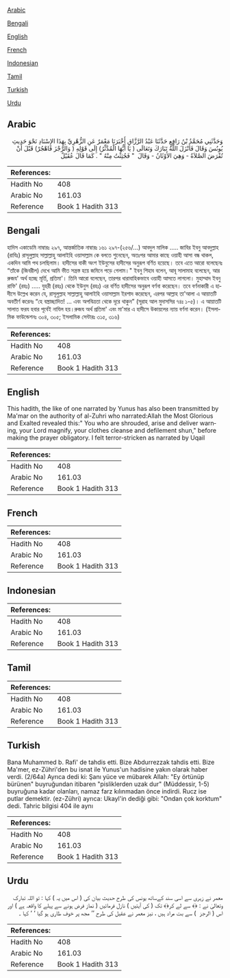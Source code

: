 [Arabic](#arabic)

[Bengali](#bengali)

[English](#english)

[French](#french)

[Indonesian](#indonesian)

[Tamil](#tamil)

[Turkish](#turkish)

[Urdu](#urdu)

## Arabic


<div dir="rtl" lang="ar" style={{fontSize:'larger',backgroundColor:'#f8f9fa',padding:20}}>
وَحَدَّثَنِي مُحَمَّدُ بْنُ رَافِعٍ حَدَّثَنَا عَبْدُ الرَّزَّاقِ أَخْبَرَنَا مَعْمَرٌ عَنِ الزُّهْرِيِّ بِهَذَا الإِسْنَادِ نَحْوَ حَدِيثِ يُونُسَ وَقَالَ فَأَنْزَلَ اللَّهُ تَبَارَكَ وَتَعَالَى ‏(‏ يَا أَيُّهَا الْمُدَّثِّرُ‏)‏ إِلَى قَوْلِهِ ‏(‏ وَالرُّجْزَ فَاهْجُرْ‏)‏ قَبْلَ أَنْ تُفْرَضَ الصَّلاَةُ - وَهِيَ الأَوْثَانُ - وَقَالَ ‏ "‏ فَجُثِثْتُ مِنْهُ ‏"‏ ‏.‏ كَمَا قَالَ عُقَيْلٌ
</div>
<div style={{backgroundColor:'#f8f9fa',padding:20, marginBottom: 10}}><table> <thead> <tr> <th>References:</th> <th></th> </tr> </thead> <tbody><tr><td>Hadith No</td><td>408</td></tr><tr><td>Arabic No</td><td>161.03</td></tr><tr><td>Reference</td><td>Book 1 Hadith 313</td></tr></tbody></table></div>

## Bengali


<div dir="ltr" lang="bn" style={{fontSize:'larger',backgroundColor:'#f8f9fa',padding:20}}>
হাদিস একাডেমি নাম্বারঃ ২৯৭, আন্তর্জাতিক নাম্বারঃ ১৬১ ২৯৭-(২৫৬/...) আবদুল মালিক ..... জাবির ইবনু আবদুল্লাহ (রাযিঃ) রাসূলুল্লাহ সাল্লাল্লাহু আলাইহি ওয়াসাল্লাম কে বলতে শুনেছেন, অতঃপর আমার কাছে ওয়াহী আসা বন্ধ থাকল, একদিন আমি পথ চলছিলাম। হাদীসের বাকী অংশ ইউনুসের হাদীসের অনুরূপ বর্ণিত হয়েছে। তবে এতে আরো বলেছেনঃ “তাঁকে (জিবরীল) দেখে আমি ভীত সন্ত্রস্ত হয়ে জমিনে পড়ে গেলাম।" ইবনু শিহাব বলেন, আবূ সালামাহ বলেছেন, আর রুজয' অর্থ হচ্ছে মূর্তি, প্রতিমা'। তিনি আরো বলেছেন, তারপর ধারাবাহিকভাবে ওয়াহী আসতে লাগলো। মুহাম্মাদ ইবনু রাফি' (রহঃ) ..... যুহরী (রহঃ) থেকে ইউনুস (রহঃ) এর বর্ণিত হাদীসের অনুরূপ বর্ণনা করেছেন। তবে বর্ণনাকারী এ হাদীসে উল্লেখ করেন যে, রাসূলুল্লাহ সাল্লাল্লাহু আলাইহি ওয়াসাল্লাম ইরশাদ করেছেন, এরপর আল্লাহ তা'আলা এ আয়াতটি অবতীর্ণ করেনঃ “হে বস্ত্রাচ্ছাদিত! ... এবং অপবিত্রতা থেকে দূরে থাকুন” (সূরাহ আল মুদাসসির ৭৪ঃ ১-৫)। এ আয়াতটি সালাত ফরয হবার পূর্বেই নাযিল হয়।রুজয অর্থ প্রতিমা' এবং মা'মার এ হাদীসে উকায়লের ন্যায় বর্ণনা করেন। (ইসলামিক ফাউন্ডেশনঃ ৩০৪, ৩০৫; ইসলামিক সেন্টারঃ ৩১৫, ৩১৬)
</div>
<div style={{backgroundColor:'#f8f9fa',padding:20, marginBottom: 10}}><table> <thead> <tr> <th>References:</th> <th></th> </tr> </thead> <tbody><tr><td>Hadith No</td><td>408</td></tr><tr><td>Arabic No</td><td>161.03</td></tr><tr><td>Reference</td><td>Book 1 Hadith 313</td></tr></tbody></table></div>

## English


<div dir="ltr" lang="en" style={{fontSize:'larger',backgroundColor:'#f8f9fa',padding:20}}>
This hadith, the like of one narrated by Yunus has also been transmitted by Ma'mar on the authority of al-Zuhri who narrated:Allah the Most Glorious and Exalted revealed this:" You who are shrouded, arise and deliver warning, your Lord magnify, your clothes cleanse and defilement shun," before making the prayer obligatory. I felt terror-stricken as narrated by Uqail
</div>
<div style={{backgroundColor:'#f8f9fa',padding:20, marginBottom: 10}}><table> <thead> <tr> <th>References:</th> <th></th> </tr> </thead> <tbody><tr><td>Hadith No</td><td>408</td></tr><tr><td>Arabic No</td><td>161.03</td></tr><tr><td>Reference</td><td>Book 1 Hadith 313</td></tr></tbody></table></div>

## French


<div dir="ltr" lang="fr" style={{fontSize:'larger',backgroundColor:'#f8f9fa',padding:20}}>

</div>
<div style={{backgroundColor:'#f8f9fa',padding:20, marginBottom: 10}}><table> <thead> <tr> <th>References:</th> <th></th> </tr> </thead> <tbody><tr><td>Hadith No</td><td>408</td></tr><tr><td>Arabic No</td><td>161.03</td></tr><tr><td>Reference</td><td>Book 1 Hadith 313</td></tr></tbody></table></div>

## Indonesian


<div dir="ltr" lang="id" style={{fontSize:'larger',backgroundColor:'#f8f9fa',padding:20}}>

</div>
<div style={{backgroundColor:'#f8f9fa',padding:20, marginBottom: 10}}><table> <thead> <tr> <th>References:</th> <th></th> </tr> </thead> <tbody><tr><td>Hadith No</td><td>408</td></tr><tr><td>Arabic No</td><td>161.03</td></tr><tr><td>Reference</td><td>Book 1 Hadith 313</td></tr></tbody></table></div>

## Tamil


<div dir="ltr" lang="ta" style={{fontSize:'larger',backgroundColor:'#f8f9fa',padding:20}}>

</div>
<div style={{backgroundColor:'#f8f9fa',padding:20, marginBottom: 10}}><table> <thead> <tr> <th>References:</th> <th></th> </tr> </thead> <tbody><tr><td>Hadith No</td><td>408</td></tr><tr><td>Arabic No</td><td>161.03</td></tr><tr><td>Reference</td><td>Book 1 Hadith 313</td></tr></tbody></table></div>

## Turkish


<div dir="ltr" lang="tr" style={{fontSize:'larger',backgroundColor:'#f8f9fa',padding:20}}>
Bana Muhammed b. Rafi' de tahdis etti. Bize Abdurrezzak tahdis etti. Bize Ma'mer, ez-Zühri'den bu isnat ile Yunus'un hadisine yakın olarak haber verdi. (2/64a) Ayrıca dedi ki: Şanı yüce ve mübarek Allah: "Ey örtünüp bürünen" buyruğundan itibaren "pisliklerden uzak dur" (Müddessir, 1-5) buyruğuna kadar olanları, namaz farz kılınmadan önce indirdi. Rucz ise putlar demektir. (ez-Zühri) ayrıca: Ukayl'in dediği gibi: "Ondan çok korktum" dedi. Tahric bilgisi 404 ile aynı
</div>
<div style={{backgroundColor:'#f8f9fa',padding:20, marginBottom: 10}}><table> <thead> <tr> <th>References:</th> <th></th> </tr> </thead> <tbody><tr><td>Hadith No</td><td>408</td></tr><tr><td>Arabic No</td><td>161.03</td></tr><tr><td>Reference</td><td>Book 1 Hadith 313</td></tr></tbody></table></div>

## Urdu


<div dir="rtl" lang="ur" style={{fontSize:'larger',backgroundColor:'#f8f9fa',padding:20}}>
معمر نے زہری سے اسی سند کےساتھ یونس کی طرح حدیث بیان کی ( اس میں یہ ) کہا : تو اللہ تبارک وتعالیٰ نے : ﴿﴾ سے لے کر﴿﴾ تک ( کی آیتیں ) نازل فرمائیں ( نماز فرض ہونے سے پہلے کا واقعہ ہے ) اور اس ( الرجز ‎ ) سے بت مراد ہیں ، نیز معمر نے عقیل کی طرح ’’ مجھ پر خوف طاری ہو گیا ‘ ‘ کہا ۔
</div>
<div style={{backgroundColor:'#f8f9fa',padding:20, marginBottom: 10}}><table> <thead> <tr> <th>References:</th> <th></th> </tr> </thead> <tbody><tr><td>Hadith No</td><td>408</td></tr><tr><td>Arabic No</td><td>161.03</td></tr><tr><td>Reference</td><td>Book 1 Hadith 313</td></tr></tbody></table></div>